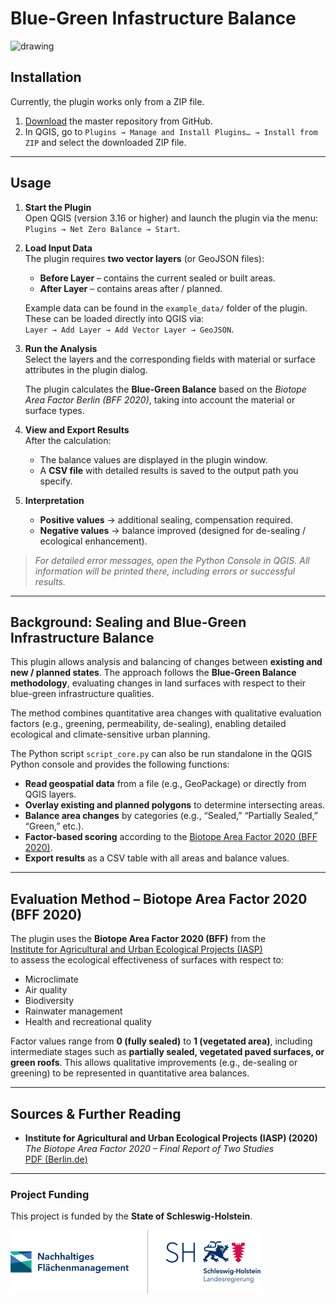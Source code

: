# Blue-Green Infastructure Balance

<img src="https://github.com/NFM-Flensburg/Netto-Null-Bilanzierung/blob/main/icons/icon.png" alt="drawing" width="200"/> 

## Installation

Currently, the plugin works only from a ZIP file.

1. [Download](https://github.com/NFM-Flensburg/Netto-Null-Bilanzierung/archive/master.zip) the master repository from GitHub.  
2. In QGIS, go to `Plugins → Manage and Install Plugins… → Install from ZIP` and select the downloaded ZIP file.  

---

## Usage

1. **Start the Plugin**  
   Open QGIS (version 3.16 or higher) and launch the plugin via the menu:  
   `Plugins → Net Zero Balance → Start`.

2. **Load Input Data**  
   The plugin requires **two vector layers** (or GeoJSON files):

   * **Before Layer** – contains the current sealed or built areas.  
   * **After Layer** – contains areas after / planned.

   Example data can be found in the `example_data/` folder of the plugin.  
   These can be loaded directly into QGIS via:  
   `Layer → Add Layer → Add Vector Layer → GeoJSON`.

3. **Run the Analysis**  
   Select the layers and the corresponding fields with material or surface attributes in the plugin dialog.   

   The plugin calculates the **Blue-Green Balance** based on the *Biotope Area Factor Berlin (BFF 2020)*, taking into account the material or surface types.

4. **View and Export Results**  
   After the calculation:

   * The balance values are displayed in the plugin window.  
   * A **CSV file** with detailed results is saved to the output path you specify.  

5. **Interpretation**  
   * **Positive values** → additional sealing, compensation required.  
   * **Negative values** → balance improved (designed for de-sealing / ecological enhancement).  

> *For detailed error messages, open the Python Console in QGIS. All information will be printed there, including errors or successful results.*

---

## Background: Sealing and Blue-Green Infrastructure Balance

This plugin allows analysis and balancing of changes between **existing and new / planned states**. The approach follows the **Blue-Green Balance methodology**, evaluating changes in land surfaces with respect to their blue-green infrastructure qualities.  

The method combines quantitative area changes with qualitative evaluation factors (e.g., greening, permeability, de-sealing), enabling detailed ecological and climate-sensitive urban planning.

The Python script `script_core.py` can also be run standalone in the QGIS Python console and provides the following functions:

- **Read geospatial data** from a file (e.g., GeoPackage) or directly from QGIS layers.  
- **Overlay existing and planned polygons** to determine intersecting areas.  
- **Balance area changes** by categories (e.g., “Sealed,” “Partially Sealed,” “Green,” etc.).  
- **Factor-based scoring** according to the [Biotope Area Factor 2020 (BFF 2020)](https://www.berlin.de/sen/uvk/_assets/natur-gruen/landschaftsplanung/bff-biotopflaechenfaktor/broschuere_bff_gesamtbericht_iasp_20201215.pdf).  
- **Export results** as a CSV table with all areas and balance values.  

---

## Evaluation Method – Biotope Area Factor 2020 (BFF 2020)

The plugin uses the **Biotope Area Factor 2020 (BFF)** from the  
[Institute for Agricultural and Urban Ecological Projects (IASP)](https://www.berlin.de/sen/uvk/_assets/natur-gruen/landschaftsplanung/bff-biotopflaechenfaktor/broschuere_bff_gesamtbericht_iasp_20201215.pdf)  
to assess the ecological effectiveness of surfaces with respect to:

- Microclimate  
- Air quality  
- Biodiversity  
- Rainwater management  
- Health and recreational quality  

Factor values range from **0 (fully sealed)** to **1 (vegetated area)**, including intermediate stages such as **partially sealed, vegetated paved surfaces, or green roofs**. This allows qualitative improvements (e.g., de-sealing or greening) to be represented in quantitative area balances.

---

## Sources & Further Reading

- **Institute for Agricultural and Urban Ecological Projects (IASP) (2020)**  
  *The Biotope Area Factor 2020 – Final Report of Two Studies*  
  [PDF (Berlin.de)](https://www.berlin.de/sen/uvk/_assets/natur-gruen/landschaftsplanung/bff-biotopflaechenfaktor/broschuere_bff_gesamtbericht_iasp_20201215.pdf)

---

### Project Funding

This project is funded by the **State of Schleswig-Holstein**.

<img src="nfm_logo.JPG" alt="drawing" width="400"/>
